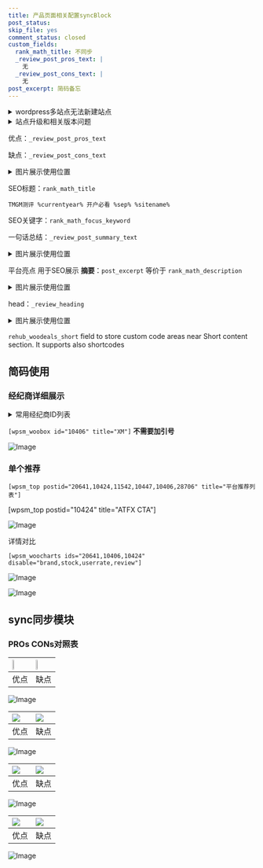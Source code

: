 ```yaml
---
title: 产品页面相关配置syncBlock
post_status: 
skip_file: yes
comment_status: closed
custom_fields:
  rank_math_title: 不同步
  _review_post_pros_text: |
    无
  _review_post_cons_text: |
    无
post_excerpt: 简码备忘
---
```

<details><summary>wordpress多站点无法新建站点</summary>

<li>和报错需要清理cookies一样的原因</li>
<li>wp-config.php里面<code>define( 'SUBDOMAIN_INSTALL', false );//子域名安装</code></li>
<li>新建子站点是用<code>define( 'SUBDOMAIN_INSTALL', true);//子域名安装</code> 完成以后，改成<code>false</code></li>
</details>

<details><summary>站点升级和相关版本问题</summary>

<p>wordpress：5.9.9
woocommerce：7.5.1
出现问题的地方：主题选项里面>><strong>Product layout >>compact style</strong></p>
<p>如何出现没有用过的字段 导致无法保存。先导出配置 然后进行修改，后面再次恢复即可。</p>
<p>出现部分字段无法显示时，需要返回默认布局后，对产品进行保存就好了。</p>
<p></p>
</details>

优点：`_review_post_pros_text`

缺点：`_review_post_cons_text`

<details><summary>图片展示使用位置</summary>

<img src="https://prod-files-secure.s3.us-west-2.amazonaws.com/39ed1227-6d7d-4570-be36-9ccd4a2c4241/f51d3d83-55d4-4bdf-9604-f37ec77ab556/Untitled.png?X-Amz-Algorithm=AWS4-HMAC-SHA256&X-Amz-Content-Sha256=UNSIGNED-PAYLOAD&X-Amz-Credential=ASIAZI2LB466UDXNLWYZ%2F20250324%2Fus-west-2%2Fs3%2Faws4_request&X-Amz-Date=20250324T045518Z&X-Amz-Expires=3600&X-Amz-Security-Token=IQoJb3JpZ2luX2VjEIz%2F%2F%2F%2F%2F%2F%2F%2F%2F%2FwEaCXVzLXdlc3QtMiJHMEUCIQD10%2BrZtgeULKYC%2FfuaJS39%2BhEgwuXswEolr4jsOY%2BIlgIgMyD%2BckrRclT8WVffjp26USR7EdFhtQzS2ow%2Flk4vtacqiAQI5f%2F%2F%2F%2F%2F%2F%2F%2F%2F%2FARAAGgw2Mzc0MjMxODM4MDUiDKNDHj1xYMS3PPsGMyrcA72roWUFZUim5bpOpdIxhqVOgz3bQTvKjWb99SN84RzcMkDw8FjBZQ%2FYUhMzzVzV1nnqMoVfsd16X3QijD0TW%2B98eqtLxGzXv31gq3z26coQ9tscT%2Fwgw46PZ3OhyKiseDswCJd9BrWdU%2BboGfZ%2Fyd6NigNfBq%2F1u1%2BTvEO1UZ0iqrgaH7XurqSYHTnELB0X0b6ZV7g1DhF6cBXPMeZWTwohrbUCmKfmJV1gOkHTwk1Djz7kDwU13w%2BI6jlANCJNHo7bD%2F0n03ghJb6HLychg9wr08ZZiez7epP45bmnzfkM21vBuH8%2BclQjljsG4nPbokfCbOKDv98dkRTvFMaN4rlsTU5Brruoql21S%2BqUJkrAZmS5mSWRTR6yczs5KprzGD9xFPjm8BLV6ba54s1uja9mdLlUc076oYUkx%2B6QPp0mT1TXYLRPECzCLI24KAk7%2BZPB3OuGFQKG%2FKH5a%2BKZGK7VdoLJnhQRhf4%2B%2FNHBUGhqZdSGfAWxm2xOWg6AUX7bLyhcrrEoR32TMUdGkulDcCYB75qLcJ2PF8hWToyN0yeCCeo6i2xGkWPfLBgMQzDYaNYNtR64s%2BpsFiDcfAXkagWM4F2%2Fn2WYJp19cTQVcgDj8fGaZV7mqme2UylnMI62g78GOqUBqxWi2fwAVRmVxlWGFlrMOBrE23QRzWiEXB4c7JOaxbO3bHhEoevqPrh1pmca%2FVJZ%2BrJR%2Fsh0O%2FhUcXlLXFDAOFaeAPuOHN7jxKdXLCBCyS4MFZgjxZ5PSHog%2BM5PVzXxg8IXfUgdUj3Aed9%2B2xEaGk6JeHrkeZFSnethNz8Enm2aHGIUFa5%2FSVgnuobF%2BcRo%2FKZENz0MvB30xcvLXgwR9AbF%2FjWf&X-Amz-Signature=d3dd668b55d6d9f8f6a3636be75c983c35f907857eab4776447b768bc89abd10&X-Amz-SignedHeaders=host&x-id=GetObject" alt="Image">
</details>

SEO标题：`rank_math_title`

`TMGM测评 %currentyear% 开户必看 %sep% %sitename%`

SEO关键字：`rank_math_focus_keyword`

一句话总结：`_review_post_summary_text`

<details><summary>图片展示使用位置</summary>

<img src="https://prod-files-secure.s3.us-west-2.amazonaws.com/39ed1227-6d7d-4570-be36-9ccd4a2c4241/4b96a922-296c-4f4e-8630-d1c870cbce01/Untitled.png?X-Amz-Algorithm=AWS4-HMAC-SHA256&X-Amz-Content-Sha256=UNSIGNED-PAYLOAD&X-Amz-Credential=ASIAZI2LB466TR2LCH63%2F20250324%2Fus-west-2%2Fs3%2Faws4_request&X-Amz-Date=20250324T045519Z&X-Amz-Expires=3600&X-Amz-Security-Token=IQoJb3JpZ2luX2VjEIz%2F%2F%2F%2F%2F%2F%2F%2F%2F%2FwEaCXVzLXdlc3QtMiJIMEYCIQCNQxNidY%2FC0G3nK9zFccmveflSthPrtbK9krDngvC0SgIhAIfCljbvi0uifWz5w6C6RYMyy%2Bvc8ZWQFUgFgKMA7v%2BNKogECOX%2F%2F%2F%2F%2F%2F%2F%2F%2F%2FwEQABoMNjM3NDIzMTgzODA1Igy4fSr1RGWv3iVpsQwq3AP81v2CxSfhO%2BOnUxpj%2BhaBFORMwnhwV29xSIU3dtR3B8ivfAodWvrBWRrRP70bQwS1BHc5mdOmEK5pFpMIIhJtKCK5ZY4IMe9P%2BuzRIJZmA0g%2FJVqrTHa4smnVgg4Z5nsPDJY2sKNAo%2F0s7LegHL6Qww9YH4Bsh6YMkbYtoswZnCsgAdBeafCZizQqnXjsyjv2DxzSy0dq8WHdini6bUFf0XKJ5tMYtscmhGjX8kaCHGOG3IH0IB58Qv3vaZlDMlur24yxxGfeNWd1IYaLzq54wfZ8w2s4gCU0istu3XLY1JgbVBGbm8tyvdflZtk%2FuHikLAwa5GgdGOUB%2BaGCzqoJ%2BjFuW8joztCyTKCD3FvPCNrV7hQyYV1RljvIy62epnT61dvAAbMEfIs297z7HW86bM2KNaMpNZkKY0n6YosIu0wtTNUptOVPi%2FNRlUCZO3p%2FdGu8Tm%2BT8KWENyz5ZKbiyOQKozpNDELuPkBLlaX8w3tH9FmtiM2t9AcDWW0Y0Ky3hkmsixfCISmNWMSm6hoJ3DjlPRSfLXm0%2Fa8QlKi%2Bfn8YR%2FF0CgRNR57Z6%2FpsHe%2FntTDK8j2mIm0v61MU2jVx6X3NbSr6%2BFN74De2jIla72NTx9XfaLvvZlxuIDCxtoO%2FBjqkAV%2FghlZAlYL6y515a1WV3pKKdQHOPjFg5nYZGVqfEkoF9HfLnEtJEGo6NuBedr8I6Raeyt8bLkleK3NAgFf4VYvASiYzhRCqMpzilyhw82zscA4%2BhmehMeKQKSKGo%2FxzwcAkhzTBXJkZbKMPBbhJ%2FvXFHLD%2BnOz1w9oSriCyfSJpWr68fFBTLMhYaAvnWRKPkvFjpPsf53NeXaxBa5GnRn77mLIq&X-Amz-Signature=d4ff3223b194af63c136076297ffb09e247ae5ff40ae85f9babcfbc9880173fa&X-Amz-SignedHeaders=host&x-id=GetObject" alt="Image">
</details>

平台亮点 用于SEO展示 **摘要**：`post_excerpt`  等价于 `rank_math_description`

<details><summary>图片展示使用位置</summary>

<img src="https://prod-files-secure.s3.us-west-2.amazonaws.com/39ed1227-6d7d-4570-be36-9ccd4a2c4241/1ee11f63-b60a-4dfe-a7a7-d58ff23b5d88/Untitled.png?X-Amz-Algorithm=AWS4-HMAC-SHA256&X-Amz-Content-Sha256=UNSIGNED-PAYLOAD&X-Amz-Credential=ASIAZI2LB46664BQ3CHU%2F20250324%2Fus-west-2%2Fs3%2Faws4_request&X-Amz-Date=20250324T045520Z&X-Amz-Expires=3600&X-Amz-Security-Token=IQoJb3JpZ2luX2VjEIz%2F%2F%2F%2F%2F%2F%2F%2F%2F%2FwEaCXVzLXdlc3QtMiJGMEQCIEqdcyocwxfz7D%2FhZ%2B%2FydLLBMqhOPa15WUSgCdGJYwsEAiBS9%2BlH4yQkdmEdYRIxaYHycVxGBj0QxhizNdu1lLAvdSqIBAjl%2F%2F%2F%2F%2F%2F%2F%2F%2F%2F8BEAAaDDYzNzQyMzE4MzgwNSIMmH%2BztMaia%2F8JU5tpKtwDoQDR2XWUR9f1eND1NWZAcjgFRdgf1kljdGPBwzGnF3uJSCFe9J8k76n3rDrMApkZ6H6pXSbOTUJCZ4UhJwXwjC8GQcVDH04wlNRBU8GtNIWX7XIKex0EuXDtcoOa7YqqWwzqxXRnhbf6uDGRhVELYPhaf%2FalSiJjAYJ%2Fmh7GHbfHvzb7jhra9hFKsyKjDVp8SEPfDSt3ktZ9Q2l%2FJ9nZ6ueQy%2BdG9vbWJ6nahBsIAXuL0XjH%2Fhb8MF6ZM7u%2BZiT31aouvtQy4uhnvfCjW%2BYc4fI2sGaQW5K6O0kV1LldpWU0IxVCvjycLvzWTwK7mHR3JreEVI97NiOTzWhVC4S6%2FFMI7sR3auR0OsemowLiK%2BYsilD%2BEByVlVuwpiPW3F21DavvzZlC4iNlsCMpacWFOnaEV7wqjbC2lZFw%2BKHsELdOmfjU6xw6c9Fr39RIZGVZicwUXxFMK7ltWtJbJANu6AI8Fq2SRiMq9ARYUJgs5LWlDUh%2BNxt5HQ6G53ecbELb%2BgkScbp66IAr3EPZpHkcgFXQzNHnclneL7AvEjvuiuoTj8WzHXW79e0y9E0hrzR1Y%2BE6W3paLXjkGV3SJTye7kJhcF2ArEbdHQVRU8i02Ui8%2BwVuzi5v4Ha1KdYw7LeDvwY6pgEuwxseKLoOwXxanYQBkOaBPRuMiX2%2BCyFZb5RiNtU3r9SeRlghv%2BAywd2JZcHZlo3rJH3d0ByhYKGeYOgPLwA9q7TqwDaw7%2B6QXKquK0RcW%2FIqnXMSh1G%2FiTBqvT4ciRHfQ6%2FaxxOhNlQPoRuGBUs3zxVhCxYu2Dj56%2F3c1QQ9BOm4khJVAIpwID7B2lUIqoaKHypeHCx6Nq2rQgH8pvPmHwfLsQLc&X-Amz-Signature=e0087b1a2bf4c94a218b792fca81bf8b7aa02d98bed6b1cc3f5011fa59f5081b&X-Amz-SignedHeaders=host&x-id=GetObject" alt="Image">
<img src="https://prod-files-secure.s3.us-west-2.amazonaws.com/39ed1227-6d7d-4570-be36-9ccd4a2c4241/ad4118b5-78d8-4fbe-801e-3b29b5d99c01/Untitled.png?X-Amz-Algorithm=AWS4-HMAC-SHA256&X-Amz-Content-Sha256=UNSIGNED-PAYLOAD&X-Amz-Credential=ASIAZI2LB46664BQ3CHU%2F20250324%2Fus-west-2%2Fs3%2Faws4_request&X-Amz-Date=20250324T045520Z&X-Amz-Expires=3600&X-Amz-Security-Token=IQoJb3JpZ2luX2VjEIz%2F%2F%2F%2F%2F%2F%2F%2F%2F%2FwEaCXVzLXdlc3QtMiJGMEQCIEqdcyocwxfz7D%2FhZ%2B%2FydLLBMqhOPa15WUSgCdGJYwsEAiBS9%2BlH4yQkdmEdYRIxaYHycVxGBj0QxhizNdu1lLAvdSqIBAjl%2F%2F%2F%2F%2F%2F%2F%2F%2F%2F8BEAAaDDYzNzQyMzE4MzgwNSIMmH%2BztMaia%2F8JU5tpKtwDoQDR2XWUR9f1eND1NWZAcjgFRdgf1kljdGPBwzGnF3uJSCFe9J8k76n3rDrMApkZ6H6pXSbOTUJCZ4UhJwXwjC8GQcVDH04wlNRBU8GtNIWX7XIKex0EuXDtcoOa7YqqWwzqxXRnhbf6uDGRhVELYPhaf%2FalSiJjAYJ%2Fmh7GHbfHvzb7jhra9hFKsyKjDVp8SEPfDSt3ktZ9Q2l%2FJ9nZ6ueQy%2BdG9vbWJ6nahBsIAXuL0XjH%2Fhb8MF6ZM7u%2BZiT31aouvtQy4uhnvfCjW%2BYc4fI2sGaQW5K6O0kV1LldpWU0IxVCvjycLvzWTwK7mHR3JreEVI97NiOTzWhVC4S6%2FFMI7sR3auR0OsemowLiK%2BYsilD%2BEByVlVuwpiPW3F21DavvzZlC4iNlsCMpacWFOnaEV7wqjbC2lZFw%2BKHsELdOmfjU6xw6c9Fr39RIZGVZicwUXxFMK7ltWtJbJANu6AI8Fq2SRiMq9ARYUJgs5LWlDUh%2BNxt5HQ6G53ecbELb%2BgkScbp66IAr3EPZpHkcgFXQzNHnclneL7AvEjvuiuoTj8WzHXW79e0y9E0hrzR1Y%2BE6W3paLXjkGV3SJTye7kJhcF2ArEbdHQVRU8i02Ui8%2BwVuzi5v4Ha1KdYw7LeDvwY6pgEuwxseKLoOwXxanYQBkOaBPRuMiX2%2BCyFZb5RiNtU3r9SeRlghv%2BAywd2JZcHZlo3rJH3d0ByhYKGeYOgPLwA9q7TqwDaw7%2B6QXKquK0RcW%2FIqnXMSh1G%2FiTBqvT4ciRHfQ6%2FaxxOhNlQPoRuGBUs3zxVhCxYu2Dj56%2F3c1QQ9BOm4khJVAIpwID7B2lUIqoaKHypeHCx6Nq2rQgH8pvPmHwfLsQLc&X-Amz-Signature=6d13330750d0a21c768093ee3472cc866e9b3aa778af881780359b43f3b61a31&X-Amz-SignedHeaders=host&x-id=GetObject" alt="Image">
<img src="https://prod-files-secure.s3.us-west-2.amazonaws.com/39ed1227-6d7d-4570-be36-9ccd4a2c4241/a38cf7c9-a79c-4b64-9e94-13589fe0758b/Untitled.png?X-Amz-Algorithm=AWS4-HMAC-SHA256&X-Amz-Content-Sha256=UNSIGNED-PAYLOAD&X-Amz-Credential=ASIAZI2LB46664BQ3CHU%2F20250324%2Fus-west-2%2Fs3%2Faws4_request&X-Amz-Date=20250324T045520Z&X-Amz-Expires=3600&X-Amz-Security-Token=IQoJb3JpZ2luX2VjEIz%2F%2F%2F%2F%2F%2F%2F%2F%2F%2FwEaCXVzLXdlc3QtMiJGMEQCIEqdcyocwxfz7D%2FhZ%2B%2FydLLBMqhOPa15WUSgCdGJYwsEAiBS9%2BlH4yQkdmEdYRIxaYHycVxGBj0QxhizNdu1lLAvdSqIBAjl%2F%2F%2F%2F%2F%2F%2F%2F%2F%2F8BEAAaDDYzNzQyMzE4MzgwNSIMmH%2BztMaia%2F8JU5tpKtwDoQDR2XWUR9f1eND1NWZAcjgFRdgf1kljdGPBwzGnF3uJSCFe9J8k76n3rDrMApkZ6H6pXSbOTUJCZ4UhJwXwjC8GQcVDH04wlNRBU8GtNIWX7XIKex0EuXDtcoOa7YqqWwzqxXRnhbf6uDGRhVELYPhaf%2FalSiJjAYJ%2Fmh7GHbfHvzb7jhra9hFKsyKjDVp8SEPfDSt3ktZ9Q2l%2FJ9nZ6ueQy%2BdG9vbWJ6nahBsIAXuL0XjH%2Fhb8MF6ZM7u%2BZiT31aouvtQy4uhnvfCjW%2BYc4fI2sGaQW5K6O0kV1LldpWU0IxVCvjycLvzWTwK7mHR3JreEVI97NiOTzWhVC4S6%2FFMI7sR3auR0OsemowLiK%2BYsilD%2BEByVlVuwpiPW3F21DavvzZlC4iNlsCMpacWFOnaEV7wqjbC2lZFw%2BKHsELdOmfjU6xw6c9Fr39RIZGVZicwUXxFMK7ltWtJbJANu6AI8Fq2SRiMq9ARYUJgs5LWlDUh%2BNxt5HQ6G53ecbELb%2BgkScbp66IAr3EPZpHkcgFXQzNHnclneL7AvEjvuiuoTj8WzHXW79e0y9E0hrzR1Y%2BE6W3paLXjkGV3SJTye7kJhcF2ArEbdHQVRU8i02Ui8%2BwVuzi5v4Ha1KdYw7LeDvwY6pgEuwxseKLoOwXxanYQBkOaBPRuMiX2%2BCyFZb5RiNtU3r9SeRlghv%2BAywd2JZcHZlo3rJH3d0ByhYKGeYOgPLwA9q7TqwDaw7%2B6QXKquK0RcW%2FIqnXMSh1G%2FiTBqvT4ciRHfQ6%2FaxxOhNlQPoRuGBUs3zxVhCxYu2Dj56%2F3c1QQ9BOm4khJVAIpwID7B2lUIqoaKHypeHCx6Nq2rQgH8pvPmHwfLsQLc&X-Amz-Signature=c659b45a6f5c960da689ee7b12fbf4065ea6b4debba189339a18322de812c30a&X-Amz-SignedHeaders=host&x-id=GetObject" alt="Image">
<img src="https://prod-files-secure.s3.us-west-2.amazonaws.com/39ed1227-6d7d-4570-be36-9ccd4a2c4241/7da6fc1e-d2ac-42ae-8c75-cb5749aa18f6/Untitled.png?X-Amz-Algorithm=AWS4-HMAC-SHA256&X-Amz-Content-Sha256=UNSIGNED-PAYLOAD&X-Amz-Credential=ASIAZI2LB46664BQ3CHU%2F20250324%2Fus-west-2%2Fs3%2Faws4_request&X-Amz-Date=20250324T045520Z&X-Amz-Expires=3600&X-Amz-Security-Token=IQoJb3JpZ2luX2VjEIz%2F%2F%2F%2F%2F%2F%2F%2F%2F%2FwEaCXVzLXdlc3QtMiJGMEQCIEqdcyocwxfz7D%2FhZ%2B%2FydLLBMqhOPa15WUSgCdGJYwsEAiBS9%2BlH4yQkdmEdYRIxaYHycVxGBj0QxhizNdu1lLAvdSqIBAjl%2F%2F%2F%2F%2F%2F%2F%2F%2F%2F8BEAAaDDYzNzQyMzE4MzgwNSIMmH%2BztMaia%2F8JU5tpKtwDoQDR2XWUR9f1eND1NWZAcjgFRdgf1kljdGPBwzGnF3uJSCFe9J8k76n3rDrMApkZ6H6pXSbOTUJCZ4UhJwXwjC8GQcVDH04wlNRBU8GtNIWX7XIKex0EuXDtcoOa7YqqWwzqxXRnhbf6uDGRhVELYPhaf%2FalSiJjAYJ%2Fmh7GHbfHvzb7jhra9hFKsyKjDVp8SEPfDSt3ktZ9Q2l%2FJ9nZ6ueQy%2BdG9vbWJ6nahBsIAXuL0XjH%2Fhb8MF6ZM7u%2BZiT31aouvtQy4uhnvfCjW%2BYc4fI2sGaQW5K6O0kV1LldpWU0IxVCvjycLvzWTwK7mHR3JreEVI97NiOTzWhVC4S6%2FFMI7sR3auR0OsemowLiK%2BYsilD%2BEByVlVuwpiPW3F21DavvzZlC4iNlsCMpacWFOnaEV7wqjbC2lZFw%2BKHsELdOmfjU6xw6c9Fr39RIZGVZicwUXxFMK7ltWtJbJANu6AI8Fq2SRiMq9ARYUJgs5LWlDUh%2BNxt5HQ6G53ecbELb%2BgkScbp66IAr3EPZpHkcgFXQzNHnclneL7AvEjvuiuoTj8WzHXW79e0y9E0hrzR1Y%2BE6W3paLXjkGV3SJTye7kJhcF2ArEbdHQVRU8i02Ui8%2BwVuzi5v4Ha1KdYw7LeDvwY6pgEuwxseKLoOwXxanYQBkOaBPRuMiX2%2BCyFZb5RiNtU3r9SeRlghv%2BAywd2JZcHZlo3rJH3d0ByhYKGeYOgPLwA9q7TqwDaw7%2B6QXKquK0RcW%2FIqnXMSh1G%2FiTBqvT4ciRHfQ6%2FaxxOhNlQPoRuGBUs3zxVhCxYu2Dj56%2F3c1QQ9BOm4khJVAIpwID7B2lUIqoaKHypeHCx6Nq2rQgH8pvPmHwfLsQLc&X-Amz-Signature=35c2f3575f6778c5449ad4055593377f2b026a8d35d241b2b03c982094e31f03&X-Amz-SignedHeaders=host&x-id=GetObject" alt="Image">
<img src="https://prod-files-secure.s3.us-west-2.amazonaws.com/39ed1227-6d7d-4570-be36-9ccd4a2c4241/7e97f40a-eaee-47f5-b2f9-475f96808fa7/Untitled.png?X-Amz-Algorithm=AWS4-HMAC-SHA256&X-Amz-Content-Sha256=UNSIGNED-PAYLOAD&X-Amz-Credential=ASIAZI2LB46664BQ3CHU%2F20250324%2Fus-west-2%2Fs3%2Faws4_request&X-Amz-Date=20250324T045520Z&X-Amz-Expires=3600&X-Amz-Security-Token=IQoJb3JpZ2luX2VjEIz%2F%2F%2F%2F%2F%2F%2F%2F%2F%2FwEaCXVzLXdlc3QtMiJGMEQCIEqdcyocwxfz7D%2FhZ%2B%2FydLLBMqhOPa15WUSgCdGJYwsEAiBS9%2BlH4yQkdmEdYRIxaYHycVxGBj0QxhizNdu1lLAvdSqIBAjl%2F%2F%2F%2F%2F%2F%2F%2F%2F%2F8BEAAaDDYzNzQyMzE4MzgwNSIMmH%2BztMaia%2F8JU5tpKtwDoQDR2XWUR9f1eND1NWZAcjgFRdgf1kljdGPBwzGnF3uJSCFe9J8k76n3rDrMApkZ6H6pXSbOTUJCZ4UhJwXwjC8GQcVDH04wlNRBU8GtNIWX7XIKex0EuXDtcoOa7YqqWwzqxXRnhbf6uDGRhVELYPhaf%2FalSiJjAYJ%2Fmh7GHbfHvzb7jhra9hFKsyKjDVp8SEPfDSt3ktZ9Q2l%2FJ9nZ6ueQy%2BdG9vbWJ6nahBsIAXuL0XjH%2Fhb8MF6ZM7u%2BZiT31aouvtQy4uhnvfCjW%2BYc4fI2sGaQW5K6O0kV1LldpWU0IxVCvjycLvzWTwK7mHR3JreEVI97NiOTzWhVC4S6%2FFMI7sR3auR0OsemowLiK%2BYsilD%2BEByVlVuwpiPW3F21DavvzZlC4iNlsCMpacWFOnaEV7wqjbC2lZFw%2BKHsELdOmfjU6xw6c9Fr39RIZGVZicwUXxFMK7ltWtJbJANu6AI8Fq2SRiMq9ARYUJgs5LWlDUh%2BNxt5HQ6G53ecbELb%2BgkScbp66IAr3EPZpHkcgFXQzNHnclneL7AvEjvuiuoTj8WzHXW79e0y9E0hrzR1Y%2BE6W3paLXjkGV3SJTye7kJhcF2ArEbdHQVRU8i02Ui8%2BwVuzi5v4Ha1KdYw7LeDvwY6pgEuwxseKLoOwXxanYQBkOaBPRuMiX2%2BCyFZb5RiNtU3r9SeRlghv%2BAywd2JZcHZlo3rJH3d0ByhYKGeYOgPLwA9q7TqwDaw7%2B6QXKquK0RcW%2FIqnXMSh1G%2FiTBqvT4ciRHfQ6%2FaxxOhNlQPoRuGBUs3zxVhCxYu2Dj56%2F3c1QQ9BOm4khJVAIpwID7B2lUIqoaKHypeHCx6Nq2rQgH8pvPmHwfLsQLc&X-Amz-Signature=6505752baa7233efbe25a5ef4bd7735c4539c34a0593663cdb3daedbb9dca537&X-Amz-SignedHeaders=host&x-id=GetObject" alt="Image">
</details>

head：`_review_heading`

<details><summary>图片展示使用位置</summary>

<img src="https://prod-files-secure.s3.us-west-2.amazonaws.com/39ed1227-6d7d-4570-be36-9ccd4a2c4241/3a4650ad-9887-415c-889a-edd51fa54f27/Untitled.png?X-Amz-Algorithm=AWS4-HMAC-SHA256&X-Amz-Content-Sha256=UNSIGNED-PAYLOAD&X-Amz-Credential=ASIAZI2LB46622HUPQU4%2F20250324%2Fus-west-2%2Fs3%2Faws4_request&X-Amz-Date=20250324T045520Z&X-Amz-Expires=3600&X-Amz-Security-Token=IQoJb3JpZ2luX2VjEIz%2F%2F%2F%2F%2F%2F%2F%2F%2F%2FwEaCXVzLXdlc3QtMiJHMEUCIA1E41RGksYTxMilWZqPel6bhyrHFowuqtbxmu6umO8CAiEAwh8QqeBmuDL5xcijBRgq7LMNRMmarz69oOQ718Px54gqiAQI5f%2F%2F%2F%2F%2F%2F%2F%2F%2F%2FARAAGgw2Mzc0MjMxODM4MDUiDIDm%2FbUc4t0jFRpqZyrcAxHlzdNY%2BAekzMo5fRyoW%2Fu%2BtLaBLg0Ar2B2jZyHQ8%2BvAadIMe3u%2BRU0p2rL5%2F3tkNXUUqB5HiqmF6S2zO%2BuCg2%2Fvxl7YemWSbgk3l9Ms2FA5lUA74CtSiqDDlbHO3Ait3K%2F8iDmZq4Z2iJcIyS2mE5ol7qqZW%2FiDghISurj2Hrw48RPa%2FeOB%2FJK%2BWXwng%2BFcYwyINsr1DNH%2Fa%2BDzRqdO6rwhiYwRyvSCMLzIK54yh2JJWNHtOo6pHmBBhVRgg2X0Z0V1snCICDnfHSfM0y%2B6wHHSoJUWHT6J%2BUDN%2FAwteGrHCNqfS4RQ0AgHEJ8LHqaQ0eo2cD9aRpNRHyYpUcj62qApM8hbHczB0LpsHZvzPC5jCOq01p94Y42VdYdVYFLFXSftwrSsvHXXwqC%2BIvu2gE%2BeqypeXFN%2BO5NhuRV0CXoDVXMyRiVZzvzmkecSZHYXYw8QVEB%2BdTSsSEhUzTTd7FI4DnYSFEkqclJWNoBppBy%2Fdz458B%2Bu5fA58S33h5GDkDK8wr%2FSAxKEVYsycRuZ0HsN13Rt%2FdUwUc3xce9AhbSZYXHAlLn3DcBW4aNI7g%2FNTqyrhjCjlSN8LWfkMwctMGL2O%2Fq9fjtPBK8K5eT5dPbl1zuPvxBx6IdAXAYMIa2g78GOqUB1JS0mezVk2H%2FNCYUao3%2BWt34bM4v0PCMSA8XTS6tQTXqMOdgIjsIF4zYo0%2Bxrbqtm6eqK1JcyciDCa1d%2FjZbZI5JAMjqWwWlFDWNuPVErBQ02sS9SBJ3QsXbbKtP%2BomWZx1mbIxcipzgrI5mJ9ylDEyEqPm1S6B1UsKne09Z%2Fr1bhGAq2uVV7%2BOEtC4lQyp6SR%2Fp5C63LbcV0E7HiecjF3S7Mit0&X-Amz-Signature=7c70aa707ccf4647d2a460a6df657c763cfeba788b271ed62f199f2fb7fda0af&X-Amz-SignedHeaders=host&x-id=GetObject" alt="Image">
</details>

`rehub_woodeals_short`	field to store custom code areas near Short content section. It supports also shortcodes



## 简码使用

### 经纪商详细展示

<details><summary>常用经纪商ID列表</summary>

<pre><code class="php">嘉盛 ===> 20641  [wpsm_woobox id="20641" title="嘉盛"]
易信easymarkets ===> 11542  [wpsm_woobox id="11542" title="易信easymarkets"]
ATFX外汇 ===> 10424  [wpsm_woobox id="10424" title="ATFX"]
XM ===> 10406  [wpsm_woobox id="10406" title="XM"]
TMGM ===> 29622  [wpsm_woobox id="29622" title="TMGM"]
HYCM ===> 10447  [wpsm_woobox id="10447" title="HYCM"]
fpmarkets澳福外汇 ===> 20639  [wpsm_woobox id="20639" title="fpmarkets澳福外汇"]</code></pre>
</details>

`[wpsm_woobox id="10406" title="XM"]` **不需要加引号**

![Image](https://prod-files-secure.s3.us-west-2.amazonaws.com/39ed1227-6d7d-4570-be36-9ccd4a2c4241/4f898f9d-0fa7-4e43-acd3-ac6bc7be575a/Untitled.png?X-Amz-Algorithm=AWS4-HMAC-SHA256&X-Amz-Content-Sha256=UNSIGNED-PAYLOAD&X-Amz-Credential=ASIAZI2LB466SOLMFVWH%2F20250324%2Fus-west-2%2Fs3%2Faws4_request&X-Amz-Date=20250324T045516Z&X-Amz-Expires=3600&X-Amz-Security-Token=IQoJb3JpZ2luX2VjEIz%2F%2F%2F%2F%2F%2F%2F%2F%2F%2FwEaCXVzLXdlc3QtMiJIMEYCIQCAgWognHawSRXxZvMp4YTtLFTJi%2B7O8zDCoWVVYHx94AIhAMDImJf09Up57%2FuTG4swWjQuUAftVm74VQFBcxQVNDDlKogECOX%2F%2F%2F%2F%2F%2F%2F%2F%2F%2FwEQABoMNjM3NDIzMTgzODA1Igw0yPWusV6NdsbJGjEq3AOIkr%2F%2BNj70KdyjK4OSngKiMbbMCk4zqrL3vh6GhxtRxnWv%2F4djkHaLT%2BCk2DM4jZtgeumWXLpNr9%2Fosb8cAxYYiagHSbHt9dz0ASomgwSGirJm%2BeaFuCEo%2FvIE4sOp109ZjCmpyvyj2WpC97nZPu52r51Rxs1X4h%2F%2Bb6lO7ce4h5DcmLMN5EO8o2cJ1xeF1JlJ1XjQCHVmqM13d3hh6cx50HZufXSS2FItNcIIMcHzuRri4xwnGeiZ80DmlSVewRRYAiAKbSvEksaVtN80%2BDOPAtBS90DDfiCg5uALBz79pQ5YcLIbej33Ly2AYPWR6Gp5%2F8gaOgm%2BZ5WCTudOUpL3r2LhDScq6Dun8G8%2FJ7CAKvxDIPh5H820K32xxOh1UBeS8eEQrHJyvQR7SAZMl98kqi%2FPoy%2F%2Fv0GRyKlMzbYmd1yz%2BnE8uYORHxDjk0Nu7nkzjzwnoUcXLQGBtkGVyA9RdKbXr6cVB9H0SY2Nq51mnXAs4JnfpA4HbMqQb98uCx23ufdzt9D7UpitJMN%2FoeRt08KNDIg8grZzYGtwJGjQj5VCH8HoSBmmBovzbG8Rac%2FtgFY2BmKS1G2NLnRweZTelYi76X3E3%2BtWB6CiR%2FKkoUMDYib5osyxo1UTYzCltoO%2FBjqkAWyKF6mNeWgWufJSEuBdOYLguSlFts%2F7ppHvWnmrAHwcWDLr9Ue1Mlh3BQ7CWKt%2FlUfTTEcFZ3hAsTlX%2B4r%2F%2B5ifmuQIDTOYv6KegGLCxI1lT3GXpLxkkIjCqMOa2joU63ISiiRSxpvl5OLcRRMaUK2SPtFt5npjK1iHGB6etv4pliQ6%2FBJFTo%2BxaFJICBrRA23Oa8q2jWdsWnXZncEELOJ7ZGZs&X-Amz-Signature=af1109ee0e0c9b65c7f292b057e53b8c8e6b125a0989e801d4009fd27b61bf98&X-Amz-SignedHeaders=host&x-id=GetObject)

### 单个推荐
`[wpsm_top postid="20641,10424,11542,10447,10406,28706" title="平台推荐列表"]`

[wpsm_top postid="10424" title="ATFX CTA"]

![Image](https://prod-files-secure.s3.us-west-2.amazonaws.com/39ed1227-6d7d-4570-be36-9ccd4a2c4241/5ac620dc-51a8-48b6-b55d-91f47299193c/Untitled.png?X-Amz-Algorithm=AWS4-HMAC-SHA256&X-Amz-Content-Sha256=UNSIGNED-PAYLOAD&X-Amz-Credential=ASIAZI2LB466SOLMFVWH%2F20250324%2Fus-west-2%2Fs3%2Faws4_request&X-Amz-Date=20250324T045516Z&X-Amz-Expires=3600&X-Amz-Security-Token=IQoJb3JpZ2luX2VjEIz%2F%2F%2F%2F%2F%2F%2F%2F%2F%2FwEaCXVzLXdlc3QtMiJIMEYCIQCAgWognHawSRXxZvMp4YTtLFTJi%2B7O8zDCoWVVYHx94AIhAMDImJf09Up57%2FuTG4swWjQuUAftVm74VQFBcxQVNDDlKogECOX%2F%2F%2F%2F%2F%2F%2F%2F%2F%2FwEQABoMNjM3NDIzMTgzODA1Igw0yPWusV6NdsbJGjEq3AOIkr%2F%2BNj70KdyjK4OSngKiMbbMCk4zqrL3vh6GhxtRxnWv%2F4djkHaLT%2BCk2DM4jZtgeumWXLpNr9%2Fosb8cAxYYiagHSbHt9dz0ASomgwSGirJm%2BeaFuCEo%2FvIE4sOp109ZjCmpyvyj2WpC97nZPu52r51Rxs1X4h%2F%2Bb6lO7ce4h5DcmLMN5EO8o2cJ1xeF1JlJ1XjQCHVmqM13d3hh6cx50HZufXSS2FItNcIIMcHzuRri4xwnGeiZ80DmlSVewRRYAiAKbSvEksaVtN80%2BDOPAtBS90DDfiCg5uALBz79pQ5YcLIbej33Ly2AYPWR6Gp5%2F8gaOgm%2BZ5WCTudOUpL3r2LhDScq6Dun8G8%2FJ7CAKvxDIPh5H820K32xxOh1UBeS8eEQrHJyvQR7SAZMl98kqi%2FPoy%2F%2Fv0GRyKlMzbYmd1yz%2BnE8uYORHxDjk0Nu7nkzjzwnoUcXLQGBtkGVyA9RdKbXr6cVB9H0SY2Nq51mnXAs4JnfpA4HbMqQb98uCx23ufdzt9D7UpitJMN%2FoeRt08KNDIg8grZzYGtwJGjQj5VCH8HoSBmmBovzbG8Rac%2FtgFY2BmKS1G2NLnRweZTelYi76X3E3%2BtWB6CiR%2FKkoUMDYib5osyxo1UTYzCltoO%2FBjqkAWyKF6mNeWgWufJSEuBdOYLguSlFts%2F7ppHvWnmrAHwcWDLr9Ue1Mlh3BQ7CWKt%2FlUfTTEcFZ3hAsTlX%2B4r%2F%2B5ifmuQIDTOYv6KegGLCxI1lT3GXpLxkkIjCqMOa2joU63ISiiRSxpvl5OLcRRMaUK2SPtFt5npjK1iHGB6etv4pliQ6%2FBJFTo%2BxaFJICBrRA23Oa8q2jWdsWnXZncEELOJ7ZGZs&X-Amz-Signature=40686cc266f5a19e83c8fcd8af865a7a9efaa48a6fcc92a12dd775ad0d586ab6&X-Amz-SignedHeaders=host&x-id=GetObject)

详情对比

`[wpsm_woocharts ids="20641,10406,10424" disable="brand,stock,userrate,review"]`

![Image](https://prod-files-secure.s3.us-west-2.amazonaws.com/39ed1227-6d7d-4570-be36-9ccd4a2c4241/bf3ba45f-b9f3-4295-8aef-b4a495fd25f4/Untitled.png?X-Amz-Algorithm=AWS4-HMAC-SHA256&X-Amz-Content-Sha256=UNSIGNED-PAYLOAD&X-Amz-Credential=ASIAZI2LB466SOLMFVWH%2F20250324%2Fus-west-2%2Fs3%2Faws4_request&X-Amz-Date=20250324T045516Z&X-Amz-Expires=3600&X-Amz-Security-Token=IQoJb3JpZ2luX2VjEIz%2F%2F%2F%2F%2F%2F%2F%2F%2F%2FwEaCXVzLXdlc3QtMiJIMEYCIQCAgWognHawSRXxZvMp4YTtLFTJi%2B7O8zDCoWVVYHx94AIhAMDImJf09Up57%2FuTG4swWjQuUAftVm74VQFBcxQVNDDlKogECOX%2F%2F%2F%2F%2F%2F%2F%2F%2F%2FwEQABoMNjM3NDIzMTgzODA1Igw0yPWusV6NdsbJGjEq3AOIkr%2F%2BNj70KdyjK4OSngKiMbbMCk4zqrL3vh6GhxtRxnWv%2F4djkHaLT%2BCk2DM4jZtgeumWXLpNr9%2Fosb8cAxYYiagHSbHt9dz0ASomgwSGirJm%2BeaFuCEo%2FvIE4sOp109ZjCmpyvyj2WpC97nZPu52r51Rxs1X4h%2F%2Bb6lO7ce4h5DcmLMN5EO8o2cJ1xeF1JlJ1XjQCHVmqM13d3hh6cx50HZufXSS2FItNcIIMcHzuRri4xwnGeiZ80DmlSVewRRYAiAKbSvEksaVtN80%2BDOPAtBS90DDfiCg5uALBz79pQ5YcLIbej33Ly2AYPWR6Gp5%2F8gaOgm%2BZ5WCTudOUpL3r2LhDScq6Dun8G8%2FJ7CAKvxDIPh5H820K32xxOh1UBeS8eEQrHJyvQR7SAZMl98kqi%2FPoy%2F%2Fv0GRyKlMzbYmd1yz%2BnE8uYORHxDjk0Nu7nkzjzwnoUcXLQGBtkGVyA9RdKbXr6cVB9H0SY2Nq51mnXAs4JnfpA4HbMqQb98uCx23ufdzt9D7UpitJMN%2FoeRt08KNDIg8grZzYGtwJGjQj5VCH8HoSBmmBovzbG8Rac%2FtgFY2BmKS1G2NLnRweZTelYi76X3E3%2BtWB6CiR%2FKkoUMDYib5osyxo1UTYzCltoO%2FBjqkAWyKF6mNeWgWufJSEuBdOYLguSlFts%2F7ppHvWnmrAHwcWDLr9Ue1Mlh3BQ7CWKt%2FlUfTTEcFZ3hAsTlX%2B4r%2F%2B5ifmuQIDTOYv6KegGLCxI1lT3GXpLxkkIjCqMOa2joU63ISiiRSxpvl5OLcRRMaUK2SPtFt5npjK1iHGB6etv4pliQ6%2FBJFTo%2BxaFJICBrRA23Oa8q2jWdsWnXZncEELOJ7ZGZs&X-Amz-Signature=058937f3248e75cb2fd75840b9c8d24d341bd9427f611487c3a70f139d6e3197&X-Amz-SignedHeaders=host&x-id=GetObject)

![Image](https://prod-files-secure.s3.us-west-2.amazonaws.com/39ed1227-6d7d-4570-be36-9ccd4a2c4241/30bc56ef-f383-4b48-9768-2ebc9e436ec0/Untitled.png?X-Amz-Algorithm=AWS4-HMAC-SHA256&X-Amz-Content-Sha256=UNSIGNED-PAYLOAD&X-Amz-Credential=ASIAZI2LB466SOLMFVWH%2F20250324%2Fus-west-2%2Fs3%2Faws4_request&X-Amz-Date=20250324T045516Z&X-Amz-Expires=3600&X-Amz-Security-Token=IQoJb3JpZ2luX2VjEIz%2F%2F%2F%2F%2F%2F%2F%2F%2F%2FwEaCXVzLXdlc3QtMiJIMEYCIQCAgWognHawSRXxZvMp4YTtLFTJi%2B7O8zDCoWVVYHx94AIhAMDImJf09Up57%2FuTG4swWjQuUAftVm74VQFBcxQVNDDlKogECOX%2F%2F%2F%2F%2F%2F%2F%2F%2F%2FwEQABoMNjM3NDIzMTgzODA1Igw0yPWusV6NdsbJGjEq3AOIkr%2F%2BNj70KdyjK4OSngKiMbbMCk4zqrL3vh6GhxtRxnWv%2F4djkHaLT%2BCk2DM4jZtgeumWXLpNr9%2Fosb8cAxYYiagHSbHt9dz0ASomgwSGirJm%2BeaFuCEo%2FvIE4sOp109ZjCmpyvyj2WpC97nZPu52r51Rxs1X4h%2F%2Bb6lO7ce4h5DcmLMN5EO8o2cJ1xeF1JlJ1XjQCHVmqM13d3hh6cx50HZufXSS2FItNcIIMcHzuRri4xwnGeiZ80DmlSVewRRYAiAKbSvEksaVtN80%2BDOPAtBS90DDfiCg5uALBz79pQ5YcLIbej33Ly2AYPWR6Gp5%2F8gaOgm%2BZ5WCTudOUpL3r2LhDScq6Dun8G8%2FJ7CAKvxDIPh5H820K32xxOh1UBeS8eEQrHJyvQR7SAZMl98kqi%2FPoy%2F%2Fv0GRyKlMzbYmd1yz%2BnE8uYORHxDjk0Nu7nkzjzwnoUcXLQGBtkGVyA9RdKbXr6cVB9H0SY2Nq51mnXAs4JnfpA4HbMqQb98uCx23ufdzt9D7UpitJMN%2FoeRt08KNDIg8grZzYGtwJGjQj5VCH8HoSBmmBovzbG8Rac%2FtgFY2BmKS1G2NLnRweZTelYi76X3E3%2BtWB6CiR%2FKkoUMDYib5osyxo1UTYzCltoO%2FBjqkAWyKF6mNeWgWufJSEuBdOYLguSlFts%2F7ppHvWnmrAHwcWDLr9Ue1Mlh3BQ7CWKt%2FlUfTTEcFZ3hAsTlX%2B4r%2F%2B5ifmuQIDTOYv6KegGLCxI1lT3GXpLxkkIjCqMOa2joU63ISiiRSxpvl5OLcRRMaUK2SPtFt5npjK1iHGB6etv4pliQ6%2FBJFTo%2BxaFJICBrRA23Oa8q2jWdsWnXZncEELOJ7ZGZs&X-Amz-Signature=77f29606b8ed5377243b208434201ba0025ea884ea1d8c7ce48a10fdec75a379&X-Amz-SignedHeaders=host&x-id=GetObject)

## sync同步模块

### PROs CONs对照表

| <img src="https://cdn.ifttt.fun/gh/jarlin8/OSS@main/icons/customize/pros.svg" height="auto" width="37.3%"> | <img src="https://cdn.ifttt.fun/gh/jarlin8/OSS@main/icons/customize/cons.svg" height="auto" width="28.8%"> |
| :--- | :--- |
| 优点 | 缺点 |

![Image](https://prod-files-secure.s3.us-west-2.amazonaws.com/39ed1227-6d7d-4570-be36-9ccd4a2c4241/8742b755-dfb5-4004-9a5f-d6e561664bd8/Untitled.png?X-Amz-Algorithm=AWS4-HMAC-SHA256&X-Amz-Content-Sha256=UNSIGNED-PAYLOAD&X-Amz-Credential=ASIAZI2LB466SOLMFVWH%2F20250324%2Fus-west-2%2Fs3%2Faws4_request&X-Amz-Date=20250324T045516Z&X-Amz-Expires=3600&X-Amz-Security-Token=IQoJb3JpZ2luX2VjEIz%2F%2F%2F%2F%2F%2F%2F%2F%2F%2FwEaCXVzLXdlc3QtMiJIMEYCIQCAgWognHawSRXxZvMp4YTtLFTJi%2B7O8zDCoWVVYHx94AIhAMDImJf09Up57%2FuTG4swWjQuUAftVm74VQFBcxQVNDDlKogECOX%2F%2F%2F%2F%2F%2F%2F%2F%2F%2FwEQABoMNjM3NDIzMTgzODA1Igw0yPWusV6NdsbJGjEq3AOIkr%2F%2BNj70KdyjK4OSngKiMbbMCk4zqrL3vh6GhxtRxnWv%2F4djkHaLT%2BCk2DM4jZtgeumWXLpNr9%2Fosb8cAxYYiagHSbHt9dz0ASomgwSGirJm%2BeaFuCEo%2FvIE4sOp109ZjCmpyvyj2WpC97nZPu52r51Rxs1X4h%2F%2Bb6lO7ce4h5DcmLMN5EO8o2cJ1xeF1JlJ1XjQCHVmqM13d3hh6cx50HZufXSS2FItNcIIMcHzuRri4xwnGeiZ80DmlSVewRRYAiAKbSvEksaVtN80%2BDOPAtBS90DDfiCg5uALBz79pQ5YcLIbej33Ly2AYPWR6Gp5%2F8gaOgm%2BZ5WCTudOUpL3r2LhDScq6Dun8G8%2FJ7CAKvxDIPh5H820K32xxOh1UBeS8eEQrHJyvQR7SAZMl98kqi%2FPoy%2F%2Fv0GRyKlMzbYmd1yz%2BnE8uYORHxDjk0Nu7nkzjzwnoUcXLQGBtkGVyA9RdKbXr6cVB9H0SY2Nq51mnXAs4JnfpA4HbMqQb98uCx23ufdzt9D7UpitJMN%2FoeRt08KNDIg8grZzYGtwJGjQj5VCH8HoSBmmBovzbG8Rac%2FtgFY2BmKS1G2NLnRweZTelYi76X3E3%2BtWB6CiR%2FKkoUMDYib5osyxo1UTYzCltoO%2FBjqkAWyKF6mNeWgWufJSEuBdOYLguSlFts%2F7ppHvWnmrAHwcWDLr9Ue1Mlh3BQ7CWKt%2FlUfTTEcFZ3hAsTlX%2B4r%2F%2B5ifmuQIDTOYv6KegGLCxI1lT3GXpLxkkIjCqMOa2joU63ISiiRSxpvl5OLcRRMaUK2SPtFt5npjK1iHGB6etv4pliQ6%2FBJFTo%2BxaFJICBrRA23Oa8q2jWdsWnXZncEELOJ7ZGZs&X-Amz-Signature=42395f01c0b6046c17c7562b2b433dc56bb027a7f032e2d2a88cdd49457e17e1&X-Amz-SignedHeaders=host&x-id=GetObject)

| <img src="https://cdn.ifttt.fun/gh/jarlin8/OSS@main/icons/customize/pros1.svg" height="auto"> | <img src="https://cdn.ifttt.fun/gh/jarlin8/OSS@main/icons/customize/cons1.svg" height="auto"> |
| :--- | :--- |
| 优点 | 缺点 |

![Image](https://prod-files-secure.s3.us-west-2.amazonaws.com/39ed1227-6d7d-4570-be36-9ccd4a2c4241/806358f8-c9c4-4e17-bb35-c6c76a5397a5/Untitled.png?X-Amz-Algorithm=AWS4-HMAC-SHA256&X-Amz-Content-Sha256=UNSIGNED-PAYLOAD&X-Amz-Credential=ASIAZI2LB466SOLMFVWH%2F20250324%2Fus-west-2%2Fs3%2Faws4_request&X-Amz-Date=20250324T045516Z&X-Amz-Expires=3600&X-Amz-Security-Token=IQoJb3JpZ2luX2VjEIz%2F%2F%2F%2F%2F%2F%2F%2F%2F%2FwEaCXVzLXdlc3QtMiJIMEYCIQCAgWognHawSRXxZvMp4YTtLFTJi%2B7O8zDCoWVVYHx94AIhAMDImJf09Up57%2FuTG4swWjQuUAftVm74VQFBcxQVNDDlKogECOX%2F%2F%2F%2F%2F%2F%2F%2F%2F%2FwEQABoMNjM3NDIzMTgzODA1Igw0yPWusV6NdsbJGjEq3AOIkr%2F%2BNj70KdyjK4OSngKiMbbMCk4zqrL3vh6GhxtRxnWv%2F4djkHaLT%2BCk2DM4jZtgeumWXLpNr9%2Fosb8cAxYYiagHSbHt9dz0ASomgwSGirJm%2BeaFuCEo%2FvIE4sOp109ZjCmpyvyj2WpC97nZPu52r51Rxs1X4h%2F%2Bb6lO7ce4h5DcmLMN5EO8o2cJ1xeF1JlJ1XjQCHVmqM13d3hh6cx50HZufXSS2FItNcIIMcHzuRri4xwnGeiZ80DmlSVewRRYAiAKbSvEksaVtN80%2BDOPAtBS90DDfiCg5uALBz79pQ5YcLIbej33Ly2AYPWR6Gp5%2F8gaOgm%2BZ5WCTudOUpL3r2LhDScq6Dun8G8%2FJ7CAKvxDIPh5H820K32xxOh1UBeS8eEQrHJyvQR7SAZMl98kqi%2FPoy%2F%2Fv0GRyKlMzbYmd1yz%2BnE8uYORHxDjk0Nu7nkzjzwnoUcXLQGBtkGVyA9RdKbXr6cVB9H0SY2Nq51mnXAs4JnfpA4HbMqQb98uCx23ufdzt9D7UpitJMN%2FoeRt08KNDIg8grZzYGtwJGjQj5VCH8HoSBmmBovzbG8Rac%2FtgFY2BmKS1G2NLnRweZTelYi76X3E3%2BtWB6CiR%2FKkoUMDYib5osyxo1UTYzCltoO%2FBjqkAWyKF6mNeWgWufJSEuBdOYLguSlFts%2F7ppHvWnmrAHwcWDLr9Ue1Mlh3BQ7CWKt%2FlUfTTEcFZ3hAsTlX%2B4r%2F%2B5ifmuQIDTOYv6KegGLCxI1lT3GXpLxkkIjCqMOa2joU63ISiiRSxpvl5OLcRRMaUK2SPtFt5npjK1iHGB6etv4pliQ6%2FBJFTo%2BxaFJICBrRA23Oa8q2jWdsWnXZncEELOJ7ZGZs&X-Amz-Signature=3874386b3731edefc080421f0dfe6433d9e7913c25a41859eee2be5a09c76322&X-Amz-SignedHeaders=host&x-id=GetObject)

| <img src="https://cdn.ifttt.fun/gh/jarlin8/OSS@main/icons/customize/pros2.svg" height="auto"> | <img src="https://cdn.ifttt.fun/gh/jarlin8/OSS@main/icons/customize/cons2.svg" height="auto"> |
| :--- | :--- |
| 优点 | 缺点 |

![Image](https://prod-files-secure.s3.us-west-2.amazonaws.com/39ed1227-6d7d-4570-be36-9ccd4a2c4241/a9245ec9-70dd-4005-b534-0d54315fc5f3/Untitled.png?X-Amz-Algorithm=AWS4-HMAC-SHA256&X-Amz-Content-Sha256=UNSIGNED-PAYLOAD&X-Amz-Credential=ASIAZI2LB466SOLMFVWH%2F20250324%2Fus-west-2%2Fs3%2Faws4_request&X-Amz-Date=20250324T045516Z&X-Amz-Expires=3600&X-Amz-Security-Token=IQoJb3JpZ2luX2VjEIz%2F%2F%2F%2F%2F%2F%2F%2F%2F%2FwEaCXVzLXdlc3QtMiJIMEYCIQCAgWognHawSRXxZvMp4YTtLFTJi%2B7O8zDCoWVVYHx94AIhAMDImJf09Up57%2FuTG4swWjQuUAftVm74VQFBcxQVNDDlKogECOX%2F%2F%2F%2F%2F%2F%2F%2F%2F%2FwEQABoMNjM3NDIzMTgzODA1Igw0yPWusV6NdsbJGjEq3AOIkr%2F%2BNj70KdyjK4OSngKiMbbMCk4zqrL3vh6GhxtRxnWv%2F4djkHaLT%2BCk2DM4jZtgeumWXLpNr9%2Fosb8cAxYYiagHSbHt9dz0ASomgwSGirJm%2BeaFuCEo%2FvIE4sOp109ZjCmpyvyj2WpC97nZPu52r51Rxs1X4h%2F%2Bb6lO7ce4h5DcmLMN5EO8o2cJ1xeF1JlJ1XjQCHVmqM13d3hh6cx50HZufXSS2FItNcIIMcHzuRri4xwnGeiZ80DmlSVewRRYAiAKbSvEksaVtN80%2BDOPAtBS90DDfiCg5uALBz79pQ5YcLIbej33Ly2AYPWR6Gp5%2F8gaOgm%2BZ5WCTudOUpL3r2LhDScq6Dun8G8%2FJ7CAKvxDIPh5H820K32xxOh1UBeS8eEQrHJyvQR7SAZMl98kqi%2FPoy%2F%2Fv0GRyKlMzbYmd1yz%2BnE8uYORHxDjk0Nu7nkzjzwnoUcXLQGBtkGVyA9RdKbXr6cVB9H0SY2Nq51mnXAs4JnfpA4HbMqQb98uCx23ufdzt9D7UpitJMN%2FoeRt08KNDIg8grZzYGtwJGjQj5VCH8HoSBmmBovzbG8Rac%2FtgFY2BmKS1G2NLnRweZTelYi76X3E3%2BtWB6CiR%2FKkoUMDYib5osyxo1UTYzCltoO%2FBjqkAWyKF6mNeWgWufJSEuBdOYLguSlFts%2F7ppHvWnmrAHwcWDLr9Ue1Mlh3BQ7CWKt%2FlUfTTEcFZ3hAsTlX%2B4r%2F%2B5ifmuQIDTOYv6KegGLCxI1lT3GXpLxkkIjCqMOa2joU63ISiiRSxpvl5OLcRRMaUK2SPtFt5npjK1iHGB6etv4pliQ6%2FBJFTo%2BxaFJICBrRA23Oa8q2jWdsWnXZncEELOJ7ZGZs&X-Amz-Signature=33e0c17734c6531789bd606cfbccf360f2b7029ba07070cc6199dbd4bc008dae&X-Amz-SignedHeaders=host&x-id=GetObject)

| <img src="https://cdn.ifttt.fun/gh/jarlin8/OSS@main/icons/customize/pros3.svg" height="auto"> | <img src="https://cdn.ifttt.fun/gh/jarlin8/OSS@main/icons/customize/cons3.svg" height="auto"> |
| :--- | :--- |
| 优点 | 缺点 |

![Image](https://prod-files-secure.s3.us-west-2.amazonaws.com/39ed1227-6d7d-4570-be36-9ccd4a2c4241/e1e580a2-2e5c-4780-9ff4-19c318fc2284/Untitled.png?X-Amz-Algorithm=AWS4-HMAC-SHA256&X-Amz-Content-Sha256=UNSIGNED-PAYLOAD&X-Amz-Credential=ASIAZI2LB466SOLMFVWH%2F20250324%2Fus-west-2%2Fs3%2Faws4_request&X-Amz-Date=20250324T045516Z&X-Amz-Expires=3600&X-Amz-Security-Token=IQoJb3JpZ2luX2VjEIz%2F%2F%2F%2F%2F%2F%2F%2F%2F%2FwEaCXVzLXdlc3QtMiJIMEYCIQCAgWognHawSRXxZvMp4YTtLFTJi%2B7O8zDCoWVVYHx94AIhAMDImJf09Up57%2FuTG4swWjQuUAftVm74VQFBcxQVNDDlKogECOX%2F%2F%2F%2F%2F%2F%2F%2F%2F%2FwEQABoMNjM3NDIzMTgzODA1Igw0yPWusV6NdsbJGjEq3AOIkr%2F%2BNj70KdyjK4OSngKiMbbMCk4zqrL3vh6GhxtRxnWv%2F4djkHaLT%2BCk2DM4jZtgeumWXLpNr9%2Fosb8cAxYYiagHSbHt9dz0ASomgwSGirJm%2BeaFuCEo%2FvIE4sOp109ZjCmpyvyj2WpC97nZPu52r51Rxs1X4h%2F%2Bb6lO7ce4h5DcmLMN5EO8o2cJ1xeF1JlJ1XjQCHVmqM13d3hh6cx50HZufXSS2FItNcIIMcHzuRri4xwnGeiZ80DmlSVewRRYAiAKbSvEksaVtN80%2BDOPAtBS90DDfiCg5uALBz79pQ5YcLIbej33Ly2AYPWR6Gp5%2F8gaOgm%2BZ5WCTudOUpL3r2LhDScq6Dun8G8%2FJ7CAKvxDIPh5H820K32xxOh1UBeS8eEQrHJyvQR7SAZMl98kqi%2FPoy%2F%2Fv0GRyKlMzbYmd1yz%2BnE8uYORHxDjk0Nu7nkzjzwnoUcXLQGBtkGVyA9RdKbXr6cVB9H0SY2Nq51mnXAs4JnfpA4HbMqQb98uCx23ufdzt9D7UpitJMN%2FoeRt08KNDIg8grZzYGtwJGjQj5VCH8HoSBmmBovzbG8Rac%2FtgFY2BmKS1G2NLnRweZTelYi76X3E3%2BtWB6CiR%2FKkoUMDYib5osyxo1UTYzCltoO%2FBjqkAWyKF6mNeWgWufJSEuBdOYLguSlFts%2F7ppHvWnmrAHwcWDLr9Ue1Mlh3BQ7CWKt%2FlUfTTEcFZ3hAsTlX%2B4r%2F%2B5ifmuQIDTOYv6KegGLCxI1lT3GXpLxkkIjCqMOa2joU63ISiiRSxpvl5OLcRRMaUK2SPtFt5npjK1iHGB6etv4pliQ6%2FBJFTo%2BxaFJICBrRA23Oa8q2jWdsWnXZncEELOJ7ZGZs&X-Amz-Signature=dc6ffa473866b2b3a8944caf30c2d8053b1d7090758dc1736a1ff30208fb3a31&X-Amz-SignedHeaders=host&x-id=GetObject)